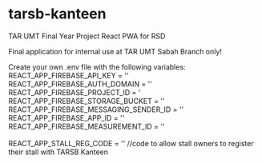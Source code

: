 # tarsb-kanteen
TAR UMT Final Year Project React PWA for RSD

Final application for internal use at TAR UMT Sabah Branch only!

Create your own .env file with the following variables: <br />
REACT_APP_FIREBASE_API_KEY = ''<br />
REACT_APP_FIREBASE_AUTH_DOMAIN = ''<br />
REACT_APP_FIREBASE_PROJECT_ID = '<br />
REACT_APP_FIREBASE_STORAGE_BUCKET = ''<br />
REACT_APP_FIREBASE_MESSAGING_SENDER_ID = ''<br />
REACT_APP_FIREBASE_APP_ID = ''<br />
REACT_APP_FIREBASE_MEASUREMENT_ID = ''<br />
<br />
REACT_APP_STALL_REG_CODE = '' //code to allow stall owners to register their stall with TARSB Kanteen
